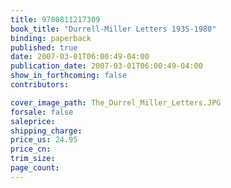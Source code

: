 ```yaml
---
title: 9780811217309
book_title: "Durrell-Miller Letters 1935-1980"
binding: paperback
published: true
date: 2007-03-01T06:00:49-04:00
publication_date: 2007-03-01T06:00:49-04:00
show_in_forthcoming: false
contributors:

cover_image_path: The_Durrel_Miller_Letters.JPG
forsale: false
saleprice:
shipping_charge:
price_us: 24.95
price_cn:
trim_size:
page_count:
---
```


